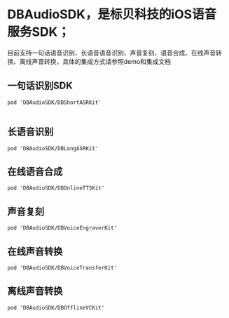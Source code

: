 # DBAudioSDK，是标贝科技的iOS语音服务SDK；
目前支持一句话语音识别、长语音语音识别、声音复刻、语音合成、在线声音转换、离线声音转换，具体的集成方式请参照demo和集成文档

 ## 一句话识别SDK


```
pod 'DBAudioSDK/DBShortASRKit'


```
## 长语音识别
```
pod 'DBAudioSDK/DBLongASRKit' 

```

## 在线语音合成  

```
pod 'DBAudioSDK/DBOnlineTTSKit' 

```

## 声音复刻  

```
pod 'DBAudioSDK/DBVoiceEngraverKit' 

```

## 在线声音转换 

```
pod 'DBAudioSDK/DBVoiceTransferKit' 

```

## 离线声音转换

```
pod 'DBAudioSDK/DBOfflineVCKit' 
```

